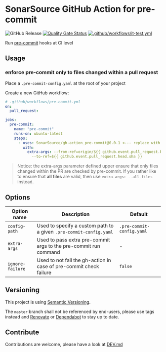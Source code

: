 # SonarSource GitHub Action for pre-commit

![GitHub Release](https://img.shields.io/github/v/release/SonarSource/gh-action_pre-commit)
[![Quality Gate Status](https://sonarcloud.io/api/project_badges/measure?project=SonarSource_gh-action_pre-commit&metric=alert_status)](https://sonarcloud.io/summary/new_code?id=SonarSource_gh-action_pre-commit)
[![.github/workflows/it-test.yml](https://github.com/SonarSource/gh-action_pre-commit/actions/workflows/it-test.yml/badge.svg)](https://github.com/SonarSource/gh-action_pre-commit/actions/workflows/it-test.yml)

Run [pre-commit](https://pre-commit.com/) hooks at CI level

## Usage

### enforce pre-commit only to files changed within a pull request

Place a `.pre-commit-config.yaml` at the root of your project

Create a new GitHub workflow:

```yaml
# .github/workflows/pre-commit.yml
on:
  pull_request:

jobs:
  pre-commit:
    name: "pre-commit"
    runs-on: ubuntu-latest
    steps:
      - uses: SonarSource/gh-action_pre-commit@0.0.1 <--- replace with last tag
        with:
          extra-args: --from-ref=origin/${{ github.event.pull_request.base.ref }} \
            --to-ref=${{ github.event.pull_request.head.sha }}
```

> Notice: the extra-args parameter defined upper ensure that only files changed within the PR are checked by pre-commit.
> If you rather like to ensure that **all files** are valid, then use `extra-args: --all-files` instead.

## Options

| Option name     | Description                                                        | Default                   |
|-----------------|--------------------------------------------------------------------|---------------------------|
| `config-path`   | Used to specify a custom path to a given `.pre-commit-config.yaml` | `.pre-commit-config.yaml` |
| `extra-args`    | Used to pass extra pre-commit args to the pre-commit run command   | -                         |
| `ignore-failure` | Used to not fail the gh-action in case of pre-commit check failure | `false`                    |

## Versioning

This project is using [Semantic Versioning](https://semver.org/).

The `master` branch shall not be referenced by end-users,
please use tags instead and [Renovate](https://docs.renovatebot.com/) or
[Dependabot](https://docs.github.com/en/code-security/dependabot) to stay up to date.

## Contribute

Contributions are welcome, please have a look at [DEV.md](./DEV.md)
